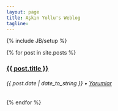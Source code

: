 ```yaml
---
layout: page
title: Aşkın Yollu's Weblog
tagline:
---
```

{% include JB/setup %}

{% for post in site.posts %}
<div>
    <a href="{{ BASE_PATH }}{{ post.url }}"><h3>{{ post.title }}</h3></a>
    <h6>
        {{ post.date | date_to_string }} &bull; <a href="{{ site.url }}/{{ post.url }}#disqus_thread">Yorumlar</a>
    </h6>
</div>
{% endfor %}
   <script type="text/javascript">
    /* * * CONFIGURATION VARIABLES: EDIT BEFORE PASTING INTO YOUR WEBPAGE * * */
    var disqus_shortname = 'askinblog'; // required: replace example with your forum shortname

    /* * * DON'T EDIT BELOW THIS LINE * * */
    (function () {
        var s = document.createElement('script'); s.async = true;
        s.type = 'text/javascript';
        s.src = 'http://' + disqus_shortname + '.disqus.com/count.js';
        (document.getElementsByTagName('head')[0] || document.getElementsByTagName('body')[0]).appendChild(s);
    }());
</script>

